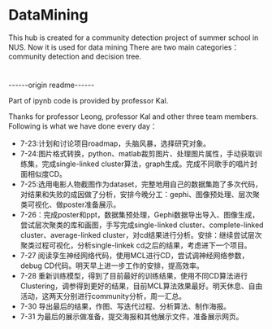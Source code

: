 # DataMining
This hub is created for a community detection project of summer school in NUS. Now it is used for data mining
There are two main categories：community detection and decision tree.

#

------origin readme------

Part of ipynb code is provided by professor Kal.

Thanks for professor Leong, professor Kal and other three team members.
Following is what we have done every day：
* 7-23:计划和讨论项目roadmap，头脑风暴，选择研究对象。
* 7-24:图片格式转换，python、matlab裁剪图片、处理图片属性，手动获取训练集，完成single-linked cluster算法，graph生成。完成不同歌手的唱片封面相似度CD。
* 7-25:选用电影人物截图作为dataset，完整地用自己的数据集跑了多次代码，对结果和失败的成因做了分析，安排今晚分工：gephi、图像预处理、层次聚类可视化、做poster准备展示。
* 7-26：完成poster和ppt，数据集预处理，Gephi数据导出导入、图像生成，尝试层次聚类的库和画图，手写完成single-linked cluster、complete-linked cluster、average-linked cluster，对cd结果进行分析。安排：继续尝试层次聚类过程可视化，分析single-linkek cd之后的结果，考虑进下一个项目。
* 7-27 阅读孪生神经网络代码，使用MCL进行CD，尝试调神经网络参数，debug CD代码。明天早上进一步工作的安排，提高效率。
* 7-28 重新训练模型，得到了目前最好的训练结果，使用不同CD算法进行Clustering，调参得到更好的结果，目前MCL算法效果最好。明天休息、自由活动，这两天分别进行community分析，周一汇总。
* 7-30 导出最后的结果，作图、写迭代过程、分析算法、制作海报。
* 7-31 为最后的展示做准备，提交海报和其他展示文件，准备展示网页。

